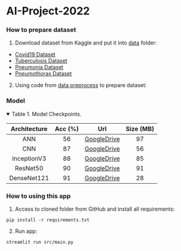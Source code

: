 # AI-Project-2022

### How to prepare dataset

1. Download dataset from Kaggle and put it into <a href="https://github.com/ndlongvn/AI-Project-2022/tree/main/data">data</a> folder:
 - [Covid19 Dataset](http://www.kaggle.com/datasets/prashant268/chest-xray-covid19-pneumonia)
 - [Tuberculosis Dataset](https://www.kaggle.com/datasets/tawsifurrahman/tuberculosis-tb-chest-xray-dataset)
 - [Pneumonia Dataset](https://www.kaggle.com/datasets/paultimothymooney/chest-xray-pneumonia)
 - [Pneumothorax Dataset](https://www.kaggle.com/datasets/vbookshelf/pneumothorax-chest-xray-images-and-masks)
2. Using code from <a href="https://github.com/ndlongvn/AI-Project-2022/blob/main/scripts/data_preprocess.py">data preprocess</a> to prepare dataset: 
### Model

<details open>

<summary>Table 1. Model Checkpoints.</summary>

<p> </p>

|           Architecture        |   Acc (%) |                                            Url                                           | Size (MB)|
|:-----------------------------:|:--------:|:----------------------------------------------------------------------------------------:|:--------:|
|ANN |   56  |[GoogleDrive](https://drive.google.com/file/d/1gVAakBi_hr5Q5IMKHJZwEE_UjjwojVgY/view?usp=drive_link) |    97  |
|CNN        |   87  |[GoogleDrive](https://drive.google.com/file/d/1U1qMT7jLaRvfAL7QPqt6xJ-BccoqqWxC/view?usp=drive_link) |    56  |
|InceptionV3       |   88  |[GoogleDrive](https://drive.google.com/file/d/1MKnFLCrOY251ClDGsHI9WiYUpeLZFo6D/view?usp=drive_link) |    85  |
|ResNet50        |   90   |[GoogleDrive](https://drive.google.com/file/d/13IDUZwuPN3msVN-Rx3BsBQ23UlACsuO6/view?usp=drive_link) |    91  |
|DenseNet121|   91   |[GoogleDrive](https://drive.google.com/file/d/12PTu5_CjryaFT0RaHZqIipjnwthv_eXJ/view?usp=drive_link) |    28   |

</details>


### How to using this app
1. Access to cloned folder from GitHub and install all requirements:
```Shell
pip install -r requirements.txt
```
2. Run app:
```Shell
streamlit run src/main.py
```
